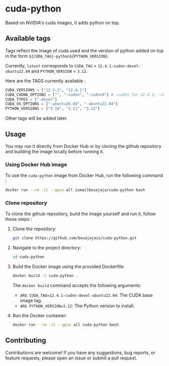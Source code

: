 # cuda-python

Based on NVIDIA's cuda images, it adds python on top.

## Available tags

Tags reflect the image of cuda used and the version of python added on top in the form `${CUDA_TAG}-python${PYTHON_VERSION}`.

Currently, `latest` corresponds to `CUDA_TAG` = `12.4.1-cudnn-devel-ubuntu22.04` and `PYTHON_VERSION` = `3.12`.

Here are the TAGS currently available :
```Python
CUDA_VERSIONS = ["12.3.2", "12.4.1"]
CUDA_CUDNN_OPTIONS = ["", "-cudnn", "-cudnn9"] # -cudnn for 12.4.1; -cudnn9 for 12.3.2
CUDA_TYPES = ["-devel"]
CUDA_OS_OPTIONS = ["-ubuntu20.04", "-ubuntu22.04"]
PYTHON_VERSIONS = ["3.10", "3.11", "3.12"]
```

Other tags will be added later.

## Usage

You may run it directly from Docker Hub or by cloning the github repository and building the image locally before running it.

### Using Docker Hub image

To use the `cuda-python` image from Docker Hub, run the following command :

```bash
docker run --rm -it --gpus all ismailbouajaja/cuda-python bash
```

### Clone repository

To clone the github repository, build the image yourself and run it, follow these steps :

1. Clone the repository:
    ```bash
    git clone https://github.com/bouajajais/cuda-python.git
    ```

2. Navigate to the project directory:
    ```bash
    cd cuda-python
    ```

2. Build the Docker image using the provided Dockerfile:
    ```bash
    docker build -t cuda-python .
    ```

    The `docker build` command accepts the following arguments:
    - `ARG CUDA_TAG=12.4.1-cudnn-devel-ubuntu22.04`: The CUDA base image tag.
    - `ARG PYTHON_VERSION=3.12`: The Python version to install.

3. Run the Docker container:
    ```bash
    docker run --rm -it --gpus all cuda-python bash
    ```

## Contributing

Contributions are welcome! If you have any suggestions, bug reports, or feature requests, please open an issue or submit a pull request.